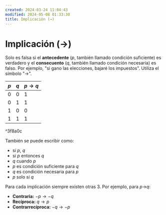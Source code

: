 ```yaml
---
created: 2024-03-24 11:04:43
modified: 2024-05-08 01:33:30
title: Implicación (→)
---
```


# Implicación (→)

Solo es falsa si el **antecedente** ($p$, también llamado condición suficiente) es verdadero y el **consecuento** ($q$, también llamado condición necesaria) es falso. Por ejemplo, "si gano las elecciones, bajaré los impuestos". Utiliza el símbolo "$\rightarrow$".

| $p$ | $q$ | $p \rightarrow q$ |
| --- | --- | ----------------- |
| 0   | 0   | 1                 |
| 0   | 1   | 1                 |
| 1   | 0   | 0                 |
| 1   | 1   | 1                 |

^3f8a0c

También se puede escribir como:

- si $p$, $q$
- si $p$ entonces $q$
- $q$ cuando $p$
- $p$ es condición suficiente para $q$
- $q$ es condición necesaria para $p$
- $p$ solo si $q$

Para cada implicación siempre existen otras 3. Por ejemplo, para $p$→$q$:

- **Contraria:** $-p \rightarrow -q$
- **Recíproca:** $q \rightarrow p$
- **Contrarrecíproca:** $-q \rightarrow -p$

